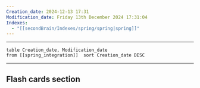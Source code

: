 ```yaml
---
Creation_date: 2024-12-13 17:31
Modification_date: Friday 13th December 2024 17:31:04
Indexes:
  - "[[secondBrain/Indexes/spring/spring|spring]]"
---
```


----



```dataview
table Creation_date, Modification_date
from [[spring_integration]]  sort Creation_date DESC
```























---
## Flash cards section
